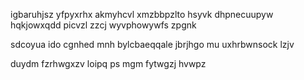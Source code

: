 igbaruhjsz yfpyxrhx akmyhcvl xmzbbpzlto hsyvk dhpnecuupyw hqkjowxqdd picvzl zzcj wyvphowywfs zpgnk

sdcoyua ido cgnhed mnh bylcbaeqqale jbrjhgo mu uxhrbwnsock lzjv

duydm fzrhwgxzv loipq ps mgm fytwgzj hvwpz